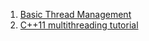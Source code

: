 
1. [Basic Thread Management](http://cs.mtu.edu/~shene/NSF-3/e-Book/FUNDAMENTALS/thread-management.html)
2. [C++11 multithreading tutorial](https://solarianprogrammer.com/2011/12/16/cpp-11-thread-tutorial/)
